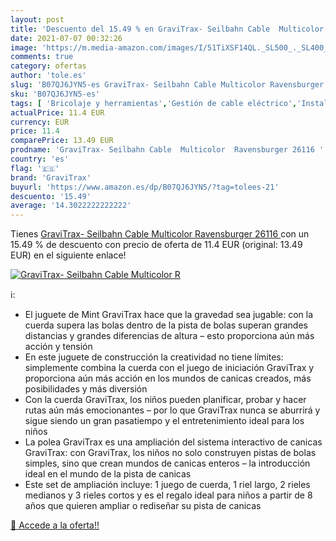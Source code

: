 ```yaml
---
layout: post
title: 'Descuento del 15.49 % en GraviTrax- Seilbahn Cable  Multicolor  R'
date: 2021-07-07 00:32:26
image: 'https://m.media-amazon.com/images/I/51TiXSF14QL._SL500_._SL400_.jpg'
comments: true
category: ofertas
author: 'tole.es'
slug: 'B07QJ6JYN5-es GraviTrax- Seilbahn Cable Multicolor Ravensburger 26116'
sku: 'B07QJ6JYN5-es'
tags: [ 'Bricolaje y herramientas','Gestión de cable eléctrico','Instalación eléctrica','Sujetacables eléctricos','gravitrax','ravensburger', ]
actualPrice: 11.4 EUR
currency: EUR
price: 11.4
comparePrice: 13.49 EUR
prodname: 'GraviTrax- Seilbahn Cable  Multicolor  Ravensburger 26116 '
country: 'es'
flag: '🇪🇸'
brand: 'GraviTrax'
buyurl: 'https://www.amazon.es/dp/B07QJ6JYN5/?tag=tolees-21'
descuento: '15.49'
average: '14.3022222222222'
---
```


Tienes [GraviTrax- Seilbahn Cable  Multicolor  Ravensburger 26116 ](https://www.amazon.es/dp/B07QJ6JYN5/?tag=tolees-21) con un 15.49 % de descuento con precio de oferta de 11.4 EUR (original: 13.49 EUR) en el siguiente enlace!

[![GraviTrax- Seilbahn Cable  Multicolor  R](https://m.media-amazon.com/images/I/51TiXSF14QL._SL500_._SL400_.jpg)](https://www.amazon.es/dp/B07QJ6JYN5/?tag=tolees-21)

ℹ️:

- El juguete de Mint GraviTrax hace que la gravedad sea jugable: con la cuerda supera las bolas dentro de la pista de bolas superan grandes distancias y grandes diferencias de altura – esto proporciona aún más acción y tensión
- En este juguete de construcción la creatividad no tiene límites: simplemente combina la cuerda con el juego de iniciación GraviTrax y proporciona aún más acción en los mundos de canicas creados, más posibilidades y más diversión
- Con la cuerda GraviTrax, los niños pueden planificar, probar y hacer rutas aún más emocionantes – por lo que GraviTrax nunca se aburrirá y sigue siendo un gran pasatiempo y el entretenimiento ideal para los niños
- La polea GraviTrax es una ampliación del sistema interactivo de canicas GraviTrax: con GraviTrax, los niños no solo construyen pistas de bolas simples, sino que crean mundos de canicas enteros – la introducción ideal en el mundo de la pista de canicas
- Este set de ampliación incluye: 1 juego de cuerda, 1 riel largo, 2 rieles medianos y 3 rieles cortos y es el regalo ideal para niños a partir de 8 años que quieren ampliar o rediseñar su pista de canicas

[🛒 Accede a la oferta!!](https://www.amazon.es/dp/B07QJ6JYN5/?tag=tolees-21)
